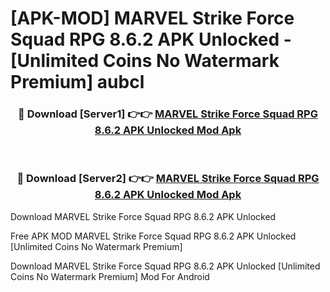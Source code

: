 # [APK-MOD] MARVEL Strike Force  Squad RPG 8.6.2 APK Unlocked - [Unlimited Coins No Watermark Premium] aubcl



<div align="center">
<h3>🔴 Download [Server1] 👉👉 <a href="https://momento.my/?title=MARVEL_Strike_Force__Squad_RPG_8.6.2_APK_Unlocked">MARVEL Strike Force  Squad RPG 8.6.2 APK Unlocked Mod Apk</a></h3><br>

<h3>🔴 Download [Server2] 👉👉 <a href="https://momento.my/?title=MARVEL_Strike_Force__Squad_RPG_8.6.2_APK_Unlocked">MARVEL Strike Force  Squad RPG 8.6.2 APK Unlocked Mod Apk</a></h3>
</div>



Download MARVEL Strike Force  Squad RPG 8.6.2 APK Unlocked 

Free APK MOD MARVEL Strike Force  Squad RPG 8.6.2 APK Unlocked [Unlimited Coins No Watermark Premium]

Download MARVEL Strike Force  Squad RPG 8.6.2 APK Unlocked [Unlimited Coins No Watermark Premium] Mod For Android
